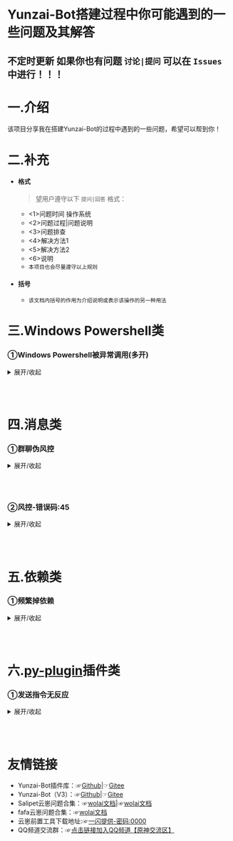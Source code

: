 # Yunzai-Bot搭建过程中你可能遇到的一些问题及其解答
## 不定时更新 如果你也有问题 `讨论|提问` 可以在 ` Issues ` 中进行！！！

# 一.介绍
该项目分享我在搭建Yunzai-Bot的过程中遇到的一些问题，希望可以帮到你！

# 二.补充
* #### 格式

    >望用户遵守以下 `提问|回答` 格式：
    * <1>问题时间 操作系统
    * <2>问题过程|问题说明
    * <3>问题排查
    * <4>解决方法1
    * <5>解决方法2
    * <6>说明
    * `本项目也会尽量遵守以上规则`
* #### 括号

    * `该文档内括号的作用为介绍说明或表示该操作的另一种用法`

# 三.Windows Powershell类
### ①Windows Powershell被异常调用(多开)
<details>
<summary>展开/收起</summary>

- `<1>问题时间：`2023年4月24日 操作系统：`Windows Server 2012 R2 (腾讯服务器)`
- `<2>问题过程：`服务器异常卡顿，打开任务管理器发现Windows Powershell被异常调用(`Windows Powershell占用过高`)
- `<3>问题排查：`关闭云崽进程后异常解除，重新启动云崽再次异常且Windows Powershell进程无法完全关闭(会再次启动)
- `<4>解决方法1：`更新 [椰奶插件 (yenai-plugin)](https://gitee.com/link?target=https%3A%2F%2Fwww.yenai.ren) 并将`config/default_config`文件夹中`whole.yaml`的`statusPowerShellStartstatusPowerShellStart`项改为`true`
- `<5>解决方法2：`卸载Windows Powershell(不推荐切过程繁琐)
</details>

<br><br>
# 四.消息类
### ①群聊伪风控
<details>
<summary>展开/收起</summary>

- `<1>问题时间：`2023年6月13日 操作系统：`Windows Server 2012 R2` (腾讯服务器)
- `<2>问题过程：`群聊无法发送信息 私聊却可以（与风控类似-不同点见下方`问题排查`）
    >后台截图：![输入图片说明]($8C5R6%60_O%2593P8%25%5BGKI~021.jpg)
- `<3>问题排查：
    >`![输入图片说明](N0DF9BDP%5B%7B%60LHU%60C@N3R384.jpg)
    >>`后台报错风控但是手动上号却可以发消息且别人可以接受消息`
- `<4>解决方法1：`![输入图片说明](2%5D5~GX6$%7BN%5B$%7DE%5B5MPC9Y%5D4.jpg)
    >补充:机器人需要装有`浏览器截图预览插件` 如上图弹出图片即视为成功
    >>`私聊发送链接:https://accounts.qq.com/#/`
    >>>成功后截图:![输入图片说明](%258YMC7GZ~WO0WXY7%7DF%5B0Y3Y.jpg)
</details>

<br><br>

### ②风控-错误码:45
<details>
<summary>展开/收起</summary>

- `<1>问题时间：`2023年6月13日 操作系统：`Windows Server 2012 R2` (腾讯服务器)
- `<2>问题过程：`群聊无法发送信息 私聊也无法发送消息（与风控类似）
    >后台截图可能出现签名api错误等提示
- `<3>问题排查：`手机上号后发现不是帐号本身的问题
- `<4>解决方法1：` **仅限Windows** 
>首先下载一键包：☞[签名api一键包](https://gitee.com/touchscale/Qsign)
>>1.安装jdk([一键包里自带jdk安装包](https://www.oracle.com/downloads/))并配置环境变量([配置教程](https://blog.csdn.net/Marvin_996_ICU/article/details/106240065))
>>>2.升级icqq到0.4.7（指令：pnpm install icqq@0.4.7 -w）
>>>>3.替换（Miao-Yunzai/Yunzai-Bot）\node_modules\icqq\lib\core\devices.js
>>>>>4.打开unidbg-fetch-qsign的 一键startAPI.bat
>>>>>>5.打开（Miao-Yunzai/Yunzai-Bot）\config\config\bot.yaml 在最底下添加
```
sign_api_addr: http://127.0.0.1:80/sign
```
>>>>>>>6.打开（Miao-Yunzai/Yunzai-Bot）\config\config\qq.yaml 更改为协议1或2（ 1:安卓手机、 2:aPad）
- `<5>解决方法2：`使用寒暄的脚本
```
bash <(curl -sL https://gitee.com/haanxuan/version/raw/master/version.sh)
```
</details>

<br><br>

# 五.依赖类

### ①频繁掉依赖
<details>
<summary>展开/收起</summary>

- `<1>问题时间：`2023年7月29日 操作系统：`Windows Server 2012 R2` (腾讯服务器)
- `<2>问题过程：`启动提示缺失依赖,按照指令安装依赖缺报错,见下图
    >![输入图片说明](%E5%9B%BE%E7%89%87/QQ%E5%9B%BE%E7%89%8720230730010204.jpg)
    >>![输入图片说明](%E5%9B%BE%E7%89%87/QQ%E5%9B%BE%E7%89%8720230730010226.jpg)
- `<3>解决方法：`更新puppeteer.依次执行下列命令(根目录)
```
pnpm uninstall puppeteer
```
```
pnpm install puppeteer@19.8.3 -w
```
```
node ./node_modules/puppeteer/install.js
```
>执行完命令后重新安装依赖发现报错消失
</details>

<br><br>

# 六.[py-plugin](https://gitee.com/realhuhu/py-plugin)插件类

### ①发送指令无反应
<details>
<summary>展开/收起</summary>

## 此解决方法仅限于原版Yunzai
- `<1>问题时间：`2023年7月30日 操作系统：`Windows Server 2012 R2` (腾讯服务器)
- `<2>问题过程：`按照py-plugin插件教程搭建后,发送任何指令都没有反应,py服务器也已经成功启动
- `<3>解决方法：`更新至miao-Yunzai
>这里提供☞[便捷工具下载地址](https://yshs.lanzouy.com/i756z13upb1c)

</details>

<br><br>

# 友情链接
* Yunzai-Bot插件库：☞[Github](https://gitee.com/link?target=https%3A%2F%2Fgithub.com%2FyhArcadia%2FYunzai-Bot-plugins-index)|☞[Gitee](https://gitee.com/yhArcadia/Yunzai-Bot-plugins-index)
* Yunzai-Bot（V3）：☞[Github](https://gitee.com/link?target=https%3A%2F%2Fgithub.com%2FLe-niao%2FYunzai-Bot)|☞[Gitee](https://gitee.com/Le-niao/Yunzai-Bot)
* Salipet云崽问题合集：☞[wolai文档](https://www.wolai.com/oA43vuW71aBnv7UsEysn4T)|☞[wolai文档](https://www.wolai.com/f1M1idtvVGfeHAjcywfwmw)
* fafa云崽问题合集：☞[wolai文档](https://www.wolai.com/d87HohAH7zgLNG3u9Z2yJz)
* 云崽前置工具下载地址:☞[一闪提供-密码:0000](https://yshs.lanzouy.com/b09zk5u1g)
* QQ频道交流群：☞[点击链接加入QQ频道【原神交流区】](https://pd.qq.com/s/bhj7dpaz)